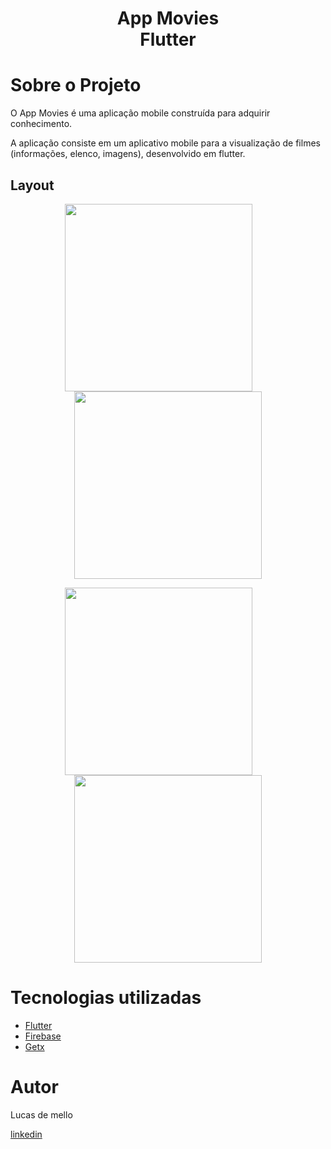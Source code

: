 <h1 align="center">
 App Movies <br>
 Flutter
</h1>

# Sobre o Projeto

O App Movies é uma aplicação mobile construída para adquirir conhecimento.

A aplicação consiste em um aplicativo mobile para a visualização de filmes (informações, elenco, imagens), desenvolvido em flutter.

## Layout

<p align="center" style="margin-top=20px">
 <img style="margin-right: 30px;" src="https://user-images.githubusercontent.com/69207514/232355781-b0a58e64-7f26-4659-9fb9-0445e92912ae.png" width="300px"/>
 <img src="https://user-images.githubusercontent.com/69207514/232355893-d32b3cbe-0f89-459a-b37b-585e8a73f5e5.png" width="300px"/>
</p>

<p align="center" >
 <img style="margin-right: 30px;" src="https://user-images.githubusercontent.com/69207514/232355721-19df1028-921a-4f5f-9edb-bbfa9448aa3a.png" width="300px"/>
 <img src="https://user-images.githubusercontent.com/69207514/232355759-f2bfdb04-6249-4c12-bfe1-6a452854a00d.png" width="300px"/>
</p>





# Tecnologias utilizadas
  * [Flutter](https://flutter.dev/)
  * [Firebase](https://firebase.flutter.dev/)
  * [Getx](https://pub.dev/packages/get)



# Autor
Lucas de mello

[linkedin](https://www.linkedin.com/in/lucas-mello-357ba7197/)
